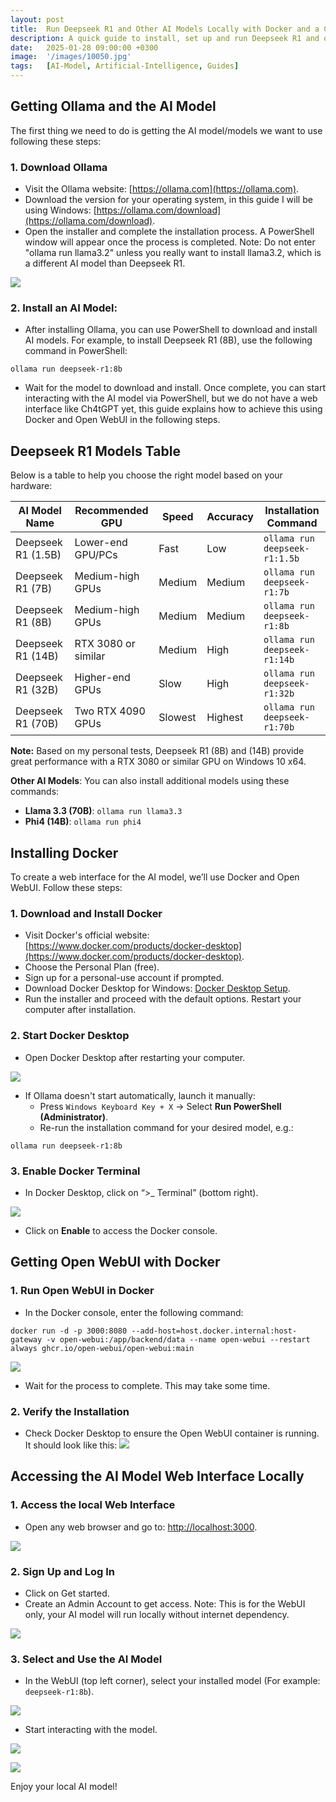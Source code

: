 ```yaml
---
layout: post
title:  Run Deepseek R1 and Other AI Models Locally with Docker and a Ch4tGPT-alike Web Interface (Open WebUI)
description: A quick guide to install, set up and run Deepseek R1 and other AI models locally with Docker and a Ch4tGPT-alike web interface (Open WebUI)
date:   2025-01-28 09:00:00 +0300
image:  '/images/10050.jpg'
tags:   [AI-Model, Artificial-Intelligence, Guides]
---
```


## Getting Ollama and the AI Model
The first thing we need to do is getting the AI model/models we want to use following these steps:

### 1. Download Ollama
- Visit the Ollama website: [https://ollama.com](https://ollama.com).
- Download the version for your operating system, in this guide I will be using Windows: [https://ollama.com/download](https://ollama.com/download).
- Open the installer and complete the installation process. A PowerShell window will appear once the process is completed. Note: Do not enter "ollama run llama3.2" unless you really want to install llama3.2, which is a different AI model than Deepseek R1.

![](/images/ollama_1.png)

### 2. Install an AI Model:
- After installing Ollama, you can use PowerShell to download and install AI models. For example, to install Deepseek R1 (8B), use the following command in PowerShell:

```shell
ollama run deepseek-r1:8b
```

- Wait for the model to download and install. Once complete, you can start interacting with the AI model via PowerShell, but we do not have a web interface like Ch4tGPT yet, this guide explains how to achieve this using Docker and Open WebUI in the following steps.

##  Deepseek R1 Models Table
Below is a table to help you choose the right model based on your hardware:

| AI Model Name      | Recommended GPU     | Speed   | Accuracy | Installation Command          |
| ------------------ | ------------------- | ------- | -------- | ----------------------------- |
| Deepseek R1 (1.5B) | Lower-end GPU/PCs   | Fast    | Low      | `ollama run deepseek-r1:1.5b` |
| Deepseek R1 (7B)   | Medium-high GPUs    | Medium  | Medium   | `ollama run deepseek-r1:7b`   |
| Deepseek R1 (8B)   | Medium-high GPUs    | Medium  | Medium   | `ollama run deepseek-r1:8b`   |
| Deepseek R1 (14B)  | RTX 3080 or similar | Medium  | High     | `ollama run deepseek-r1:14b`  |
| Deepseek R1 (32B)  | Higher-end GPUs     | Slow    | High     | `ollama run deepseek-r1:32b`  |
| Deepseek R1 (70B)  | Two RTX 4090 GPUs   | Slowest | Highest  | `ollama run deepseek-r1:70b`  |

**Note:** Based on my personal tests, Deepseek R1 (8B) and (14B) provide great performance with a RTX 3080 or similar GPU on Windows 10 x64.

**Other AI Models**: You can also install additional models using these commands:
- **Llama 3.3 (70B)**: `ollama run llama3.3`
- **Phi4 (14B)**: `ollama run phi4`

## Installing Docker
To create a web interface for the AI model, we’ll use Docker and Open WebUI. Follow these steps:
### 1. Download and Install Docker
- Visit Docker's official website: [https://www.docker.com/products/docker-desktop](https://www.docker.com/products/docker-desktop).
- Choose the Personal Plan (free).
- Sign up for a personal-use account if prompted.
- Download Docker Desktop for Windows: [Docker Desktop Setup](https://docs.docker.com/desktop/setup/install/windows-install/).
- Run the installer and proceed with the default options. Restart your computer after installation.

### 2. Start Docker Desktop
- Open Docker Desktop after restarting your computer.

![](/images/docker1.png)

- If Ollama doesn't start automatically, launch it manually:
    - Press `Windows Keyboard Key + X` → Select **Run PowerShell (Administrator)**.
    - Re-run the installation command for your desired model, e.g.:
```shell
ollama run deepseek-r1:8b
```

### 3. Enable Docker Terminal
- In Docker Desktop, click on “>_ Terminal” (bottom right).

![](/images/docker_terminal_1.png)

- Click on **Enable** to access the Docker console.

## Getting Open WebUI with Docker
### 1. Run Open WebUI in Docker
- In the Docker console, enter the following command:
```shell
docker run -d -p 3000:8080 --add-host=host.docker.internal:host-gateway -v open-webui:/app/backend/data --name open-webui --restart always ghcr.io/open-webui/open-webui:main
```
![](/images/docker2.png)

- Wait for the process to complete. This may take some time.
### 2. Verify the Installation
- Check Docker Desktop to ensure the Open WebUI container is running. It should look like this:
![](/images/docker3.png)

## Accessing the AI Model Web Interface Locally
### 1. Access the local Web Interface
- Open any web browser and go to: [http://localhost:3000](http://localhost:3000).

![](/images/ui_1.png)


### 2. Sign Up and Log In
- Click on Get started.
- Create an Admin Account to get access. Note: This is for the WebUI only, your AI model will run locally without internet dependency.

![](/images/ui_2.png)

### 3. Select and Use the AI Model
- In the WebUI (top left corner), select your installed model (For example: `deepseek-r1:8b`).

![](/images/ai_model_1_1.png)

- Start interacting with the model.

![](/images/ds_11.png)

![](/images/ds_12.png)

Enjoy your local AI model!





